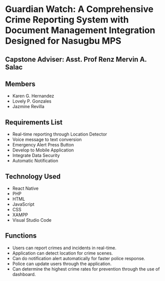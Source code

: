 
# Guardian Watch: A Comprehensive Crime Reporting System with Document Management Integration Designed for Nasugbu MPS

## Capstone Adviser: Asst. Prof Renz Mervin A. Salac

## Members

- Karen G. Hernandez
- Lovely P. Gonzales
- Jazmine Revilla

## Requirements List

- Real-time reporting through Location Detector
- Voice message to text conversion
- Emergency Alert Press Button
- Develop to Mobile Application
- Integrate Data Security
- Automatic Notification

## Technology Used

- React Native
- PHP
- HTML
- JavaScript
- CSS
- XAMPP
- Visual Studio Code

## Functions

- Users can report crimes and incidents in real-time.
- Application can detect location for crime scenes.
- Can do notification alert automatically for faster police response.
- Police can update users through the application.
- Can determine the highest crime rates for prevention through the use of dashboard.
